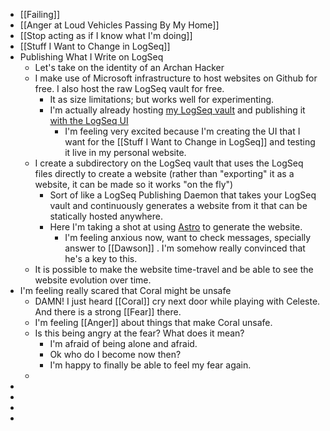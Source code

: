 - [[Failing]]
- [[Anger at Loud Vehicles Passing By My Home]]
- [[Stop acting as if I know what I'm doing]]
- [[Stuff I Want to Change in LogSeq]]
- Publishing What I Write on LogSeq
	- Let's take on the identity of an Archan Hacker
	- I make use of Microsoft infrastructure to host websites on Github for free. I also host the raw LogSeq vault for free.
		- It as size limitations; but works well for experimenting.
		- I'm actually already hosting [my LogSeq vault](https://github.com/Zequez/logseq-vault/) and publishing it [with the LogSeq UI](http://notes.zequez.space/)
			- I'm feeling very excited because I'm creating the UI that I want for the [[Stuff I Want to Change in LogSeq]] and testing it live in my personal website.
	- I create a subdirectory on the LogSeq vault that uses the LogSeq files directly to create a website (rather than "exporting" it as a website, it can be made so it works "on the fly")
		- Sort of like a LogSeq Publishing Daemon that takes your LogSeq vault and continuously generates a website from it that can be statically hosted anywhere.
		- Here I'm taking a shot at using [Astro](https://astro.build/) to generate the website.
			- I'm feeling anxious now, want to check messages, specially answer to [[Dawson]] . I'm somehow really convinced that he's a key to this.
	- It is possible to make the website time-travel and be able to see the website evolution over time.
- I'm feeling really scared that Coral might be unsafe
	- DAMN! I just heard [[Coral]] cry next door while playing with Celeste. And there is a strong [[Fear]] there.
	- I'm feeling [[Anger]] about things that make Coral unsafe.
	- Is this being angry at the fear? What does it mean?
		- I'm afraid of being alone and afraid.
		- Ok who do I become now then?
		- I'm happy to finally be able to feel my fear again.
	-
-
-
-
-